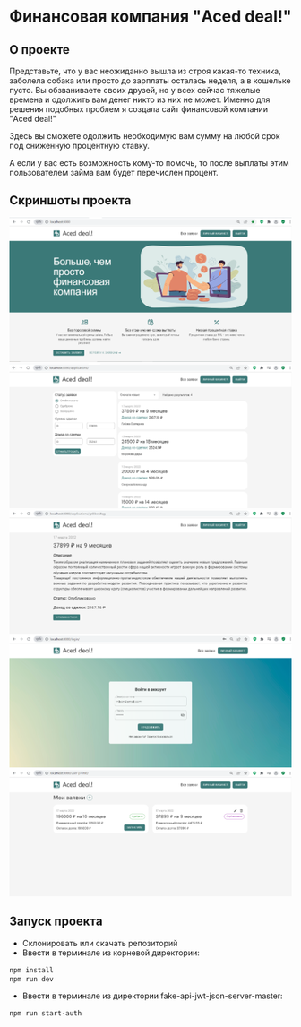 # Финансовая компания "Aced deal!"

## О проекте
Представьте, что у вас неожиданно вышла из строя какая-то техника, заболела собака или просто до зарплаты осталась неделя, а в кошельке пусто. Вы обзваниваете своих друзей, но у всех сейчас тяжелые времена и одолжить вам денег никто из них не может. Именно для решения подобных проблем я создала сайт финансовой компании "Aced deal!"

Здесь вы сможете одолжить необходимую вам сумму на любой срок под сниженную процентную ставку.

А если у вас есть возможность кому-то помочь, то после выплаты этим пользователем займа вам будет перечислен процент.

## Скриншоты проекта
![Иллюстрация к проекту](https://github.com/katyagibova/financial-company/blob/master/screenshots/screen1.PNG "Главная страница")
![Иллюстрация к проекту](./screenshots/screen2.png "Каталог заявок")
![Иллюстрация к проекту](screenshots/screen3.png "Страница заявки")
![Иллюстрация к проекту](screenshots/screen4.png "Страница авторизации")
![Иллюстрация к проекту](screenshots/screen5.png "Личный кабинет")

## Запуск проекта
* Склонировать или скачать репозиторий
* Ввести в терминале из корневой директории:
```
npm install
npm run dev
```
* Ввести в терминале из директории fake-api-jwt-json-server-master:
```
npm run start-auth
```